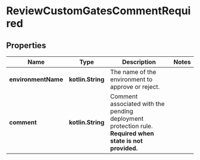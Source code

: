 
# ReviewCustomGatesCommentRequired

## Properties
Name | Type | Description | Notes
------------ | ------------- | ------------- | -------------
**environmentName** | **kotlin.String** | The name of the environment to approve or reject. | 
**comment** | **kotlin.String** | Comment associated with the pending deployment protection rule. **Required when state is not provided.** | 



